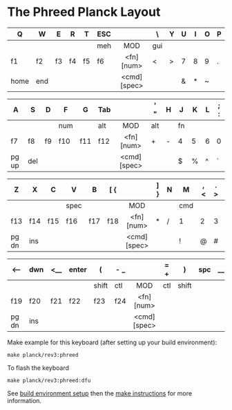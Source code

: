 # The Phreed Planck Layout


|  Q  |  W  |  E  |  R  |  T  | ESC |           | \  |  Y  |  U  |  I  |  O  |  P  |
|-----|-----|-----|-----|-----|-----|:---------:|-----|-----|-----|-----|-----|-----|
|     |     |     |     |     | meh |    MOD    | gui |     |     |     |     |     |
| f1  | f2  | f3  | f4  | f5  | f6  |<fn]  [num>|  <  |  >  |  7  |  8  |  9  |  .  |
|home | end |     |     |     |     |<cmd][spec>|     |     |  &  |  *  |  ~  |     |

|  A  |  S  |  D  |  F  |  G  | Tab |           | ' " |  H  |  J  |  K  |  L  | ; : |
|-----|-----|-----|-----|-----|-----|:---------:|-----|-----|-----|-----|-----|-----|
|     |     |     | num |     | alt |    MOD    | alt |     | fn  |     |     |     |
| f7  | f8  | f9  | f10 | f11 | f12 |<fn]  [num>|  +  |  -  |  4  |  5  |  6  |  0  |
|pg up| del |     |     |     |     |<cmd][spec>|     |     |  $  |  %  |  ^  |  `  |

|  Z  |  X  |  C  |  V  |  B  | [ { |           | ] } |  N  |  M  | , < | . > | / ? |
|-----|-----|-----|-----|-----|-----|:---------:|-----|-----|-----|-----|-----|-----|
|     |     |     |spec |     |     |    MOD    |     |     | cmd |     |     |     |
| f13 | f14 | f15 | f16 | f17 | f18 |<fn]  [num>|  *  |  /  |  1  |  2  |  3  |  =  |
|pg dn| ins |     |     |     |     |<cmd][spec>|     |     |  !  |  @  |  #  |     |

| <-- | dwn | <__ |enter|  (  | - _ |           | = + |  )  | spc | __< | up  | --> |
|-----|-----|-----|-----|-----|-----|:---------:|-----|-----|-----|-----|-----|-----|
|     |     |     |     |shift| ctl |    MOD    | ctl |shift|     |     |     |     |
| f19 | f20 | f21 | f22 | f23 | f24 |<fn]  [num>|     |     |     |     |     |     |
|pg dn| ins |     |     |     |     |<cmd][spec>|     |     |     |     |     |     |


Make example for this keyboard (after setting up your build environment):

    make planck/rev3:phreed

To flash the keyboard

    make planck/rev3:phreed:dfu

See [build environment setup](https://docs.qmk.fm/build_environment_setup.html) then the
[make instructions](https://docs.qmk.fm/make_instructions.html) for more information.
